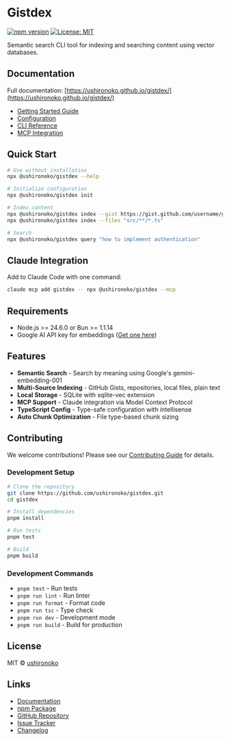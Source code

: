 # Gistdex

[![npm version](https://badge.fury.io/js/@ushironoko%2Fgistdex.svg)](https://www.npmjs.com/package/@ushironoko/gistdex)
[![License: MIT](https://img.shields.io/badge/License-MIT-yellow.svg)](https://opensource.org/licenses/MIT)

Semantic search CLI tool for indexing and searching content using vector databases.

## Documentation

Full documentation: [https://ushironoko.github.io/gistdex/](https://ushironoko.github.io/gistdex/)

- [Getting Started Guide](https://ushironoko.github.io/gistdex/guide/getting-started)
- [Configuration](https://ushironoko.github.io/gistdex/guide/configuration)
- [CLI Reference](https://ushironoko.github.io/gistdex/reference/cli)
- [MCP Integration](https://ushironoko.github.io/gistdex/guide/mcp)

## Quick Start

```bash
# Use without installation
npx @ushironoko/gistdex --help

# Initialize configuration
npx @ushironoko/gistdex init

# Index content
npx @ushironoko/gistdex index --gist https://gist.github.com/username/gist-id
npx @ushironoko/gistdex index --files "src/**/*.ts"

# Search
npx @ushironoko/gistdex query "how to implement authentication"
```

## Claude Integration

Add to Claude Code with one command:

```bash
claude mcp add gistdex -- npx @ushironoko/gistdex --mcp
```

## Requirements

- Node.js >= 24.6.0 or Bun >= 1.1.14
- Google AI API key for embeddings ([Get one here](https://makersuite.google.com/app/apikey))

## Features

- **Semantic Search** - Search by meaning using Google's gemini-embedding-001
- **Multi-Source Indexing** - GitHub Gists, repositories, local files, plain text
- **Local Storage** - SQLite with sqlite-vec extension
- **MCP Support** - Claude integration via Model Context Protocol
- **TypeScript Config** - Type-safe configuration with intellisense
- **Auto Chunk Optimization** - File type-based chunk sizing

## Contributing

We welcome contributions! Please see our [Contributing Guide](CONTRIBUTING.md) for details.

### Development Setup

```bash
# Clone the repository
git clone https://github.com/ushironoko/gistdex.git
cd gistdex

# Install dependencies
pnpm install

# Run tests
pnpm test

# Build
pnpm build
```

### Development Commands

- `pnpm test` - Run tests
- `pnpm run lint` - Run linter
- `pnpm run format` - Format code
- `pnpm run tsc` - Type check
- `pnpm run dev` - Development mode
- `pnpm run build` - Build for production

## License

MIT © [ushironoko](https://github.com/ushironoko)

## Links

- [Documentation](https://ushironoko.github.io/gistdex/)
- [npm Package](https://www.npmjs.com/package/@ushironoko/gistdex)
- [GitHub Repository](https://github.com/ushironoko/gistdex)
- [Issue Tracker](https://github.com/ushironoko/gistdex/issues)
- [Changelog](https://github.com/ushironoko/gistdex/releases)